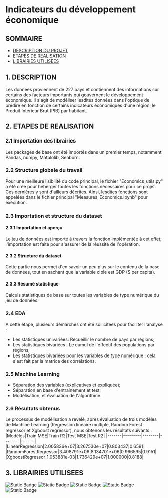 # Indicateurs du développement économique

## SOMMAIRE

- [DESCRIPTION DU PROJET](#1.-DESCRIPTION)
- [ETAPES DE REALISATION](#2.-ETAPES-DE-REALISATION)
- [LIBRAIRIES UTILISEES](#3.-LIBRAIRIES-UTILISEES)

## 1. DESCRIPTION

Les données proviennent de 227 pays et contiennent des informations sur certains des facteurs importants qui gouvernent le développement économique. Il s'agit de modéliser lesdites données dans l'optique de prédire en fonction de certains indicateurs économiques d'une région, le Produit Intérieur Brut (PIB) par habitant.

## 2. ETAPES DE REALISATION

### 2.1 Importation des librairies
Les packages de base ont été importés dans un premier temps, notamment Pandas, numpy, Matplolib, Seaborn.

### 2.2 Structure globale du travail
Pour une meilleure lisibilité du code principal, le fichier "Economics_utils.py" a été créé pour héberger toutes les fonctions nécessaires pour ce projet. Ces dernières y sont d'ailleurs décrites. Ainsi, lesdites fonctions sont appelées dans le fichier principal "Measures_Economics.ipynb" pour exécution.

### 2.3 Importation et structure du dataset
#### 2.3.1 Importation et aperçu
Le jeu de données est importé à travers la fonction implémentée à cet effet; l'importation est faite pour s'assurer de la réussite de l'opération.

#### 2.3.2 Structure du dataset
Cette partie nous permet d'en savoir un peu plus sur le contenu de la base de données, tout en sachant que la variable cible est GDP ($ per capita).

#### 2.3.3 Résumé statistique
Calculs statistiques de base sur toutes les variables de type numérique du jeu de données.

### 2.4 EDA
A cette étape, plusieurs démarches ont été sollicitées pour faciliter l'analyse :
- Les statistiques univariées: Recueillir le nombre de pays par régions;
- Les statistiques bivariées : Le cumul de l'effectif des populations par régions;
- Les statistiques bivariées pour les variables  de type numérique : cela s'est fait par la matrice des corrélations.

### 2.5 Machine Learning
- Séparation des variables (explicatives et expliquée);
- Séparation en base d'entrainement et test;
- Modélisation, et évaluation de l'algorithme.

### 2.6 Résultats obtenus
Le processus de modélisation a revélé, après évaluation de trois modèles de Machine Learning (Regression linéaire multiple, Random Forest regressor et Xgboost regressor),  nous obtenons les résultats suivants  :
  |Modèles|Train MSE|Train R2|Test MSE|Test R2|
  |-------|---------|--------|--------|-------|
  |LinearRegression|2.005836e+07|3.267530e+07|0.803437|0.6591|
  |RandomForestRegressor|3.408791e+06|8.134701e+06|0.966595|0.9151|
  |XgboostRegressor|1.053881e-03|1.736429e+07|1.000000|0.8188|

## 3. LIBRAIRIES UTILISEES
![Static Badge](https://img.shields.io/badge/Pandas-black?style=for-the-badge&logo=Pandas) ![Static Badge](https://img.shields.io/badge/Scikit-learn-black?style=for-the-badge&logo=Scikit-learn) ![Static Badge](https://img.shields.io/badge/Numpy-black?style=for-the-badge&logo=Numpy) ![Static Badge](https://img.shields.io/badge/Matplotlib-black?style=for-the-badge&logo=Matplotlib) ![Static Badge](https://img.shields.io/badge/Seaborn-black?style=for-the-badge&logo=Seaborn)


